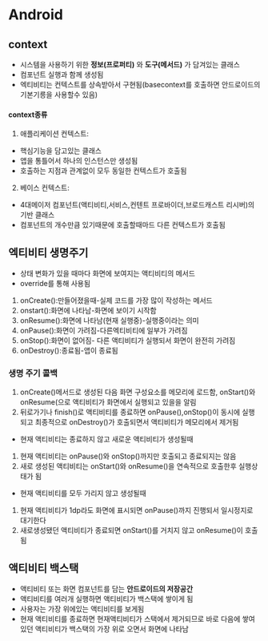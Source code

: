 # Android
## context
* 시스템을 사용하기 위한 __정보(프로퍼티)__ 와 __도구(메서드)__ 가 담겨있는 클래스
* 컴포넌트 실행과 함께 생성됨
* 엑티비티는 컨텍스트를 상속받아서 구현됨(basecontext를 호출하면 안드로이드의 기본기릉을 사용할수 있음)
#### context종류
1. 애플리케이션 컨텍스트:   
* 핵심기능을 담고있는 클래스
* 앱을 통틀어서 하나의 인스턴스만 생성됨
* 호출하는 지점과 관계없이 모두 동일한 컨텍스트가 호출됨
2. 베이스 컨텍스트:
* 4대메이저 컴포넌트(액티비티,서비스,컨텐트 프로바이더,브로드캐스트 리시버)의 기반 클래스
* 컴포넌트의 개수만큼 있기때문에 호출할때마드 다른 컨텍스트가 호출됨
## 엑티비티 생명주기
* 상태 변화가 있을 때마다 화면에 보여지는 액티비티의 메서드
* override를 통해 사용됨
1. onCreate():만들어졌을때-실제 코드를 가장 많이 작성하는 메서드
2. onstart():화면에 나타남-화면에 보이기 시작함
3. onResume():화면에 나타남(현재 실행중)-실행중이라는 의미
4. onPause():화면이 가려짐-다른엑티비티에 일부가 가려짐
5. onStop():화면이 없어짐- 다른 액티비티가 실행되서 화면이 완전히 가려짐
6. onDestroy():종료됨-앱이 종료됨
### 생명 주기 콜백
1. onCreate()메서드로 생성된 다음 화면 구성요소를 메모리에 로드함, onStart()와 onResume(으로 액티비티가 화면에서 실행되고 있을을 알림
2. 뒤로가기나 finish()로 액티비티를 종료하면 onPause(),onStop()이 동시에 실행되고 최종적으로 onDestroy()가 호출되면서 액티비티가 메모리에서 제거됨
* 현재 액티비티는 종료하지 않고 새로운 액티비티가 생성될때
1.  현재 액티비티는 onPause()와 onStop()까지만 호출되고 종료되지는 않음
2. 새로 생성된 액티비티는 onStart()와 onResume()을 연속적으로 호출한후 실행상태가 됨
* 현재 액티비티를 모두 가리지 않고 생성될때
1. 현재 액티비티가 1dp라도 화면에 표시되면 onPause()까지 진행되서 일시정지로 대기한다
2. 새로생성됐던 액티비티가 종료되면 onStart()를 거치지 않고 onResume()이 호출됨
## 액티비티 백스택
* 액티비티 또는 화면 컴포넌트를 담는 __안드로이드의 저장공간__
* 액티비티를 여러개 실행하면 액티비티가 백스택에 쌓이게 됨
* 사용자는 가장 위에있는 액티비티를 보게됨
* 현재 액티비티를 종료하면 현재액티비티가 스택에서 제거되므로 바로 다음에 쌓여있던 액티비티가 백스택의 가장 위로 오면서 화면에 나타남